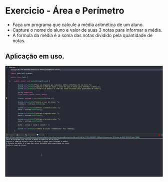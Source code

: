# Exercicio - Área e Perímetro

- Faça um programa que calcule a média aritmética de um aluno.
- Capture o nome do aluno e valor de suas 3 notas para informar a média.
- A formula da média é a soma das notas dividido pela quantidade de notas.

## Aplicação em uso.

![Gif Exercicio](./gif/gifExercicio.gif)